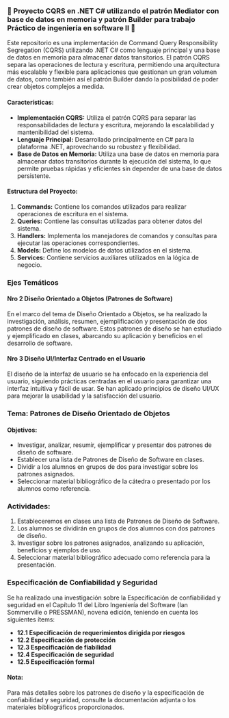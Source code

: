 ### 🚀 Proyecto CQRS en .NET C# utilizando el patrón Mediator con base de datos en memoria y patrón Builder para trabajo Práctico de ingeniería en software II 🚀

Este repositorio es una implementación de Command Query Responsibility Segregation (CQRS) utilizando .NET C# como lenguaje principal y una base de datos en memoria para almacenar datos transitorios. El patrón CQRS separa las operaciones de lectura y escritura, permitiendo una arquitectura más escalable y flexible para aplicaciones que gestionan un gran volumen de datos, como también así el patrón Builder dando la posibilidad de poder crear objetos complejos a medida.

#### Características:

- **Implementación CQRS:** Utiliza el patrón CQRS para separar las responsabilidades de lectura y escritura, mejorando la escalabilidad y mantenibilidad del sistema.
- **Lenguaje Principal:** Desarrollado principalmente en C# para la plataforma .NET, aprovechando su robustez y flexibilidad.
- **Base de Datos en Memoria:** Utiliza una base de datos en memoria para almacenar datos transitorios durante la ejecución del sistema, lo que permite pruebas rápidas y eficientes sin depender de una base de datos persistente.

#### Estructura del Proyecto:

1. **Commands:** Contiene los comandos utilizados para realizar operaciones de escritura en el sistema.
2. **Queries:** Contiene las consultas utilizadas para obtener datos del sistema.
3. **Handlers:** Implementa los manejadores de comandos y consultas para ejecutar las operaciones correspondientes.
4. **Models:** Define los modelos de datos utilizados en el sistema.
5. **Services:** Contiene servicios auxiliares utilizados en la lógica de negocio.

### Ejes Temáticos

#### Nro 2 Diseño Orientado a Objetos (Patrones de Software)

En el marco del tema de Diseño Orientado a Objetos, se ha realizado la investigación, análisis, resumen, ejemplificación y presentación de dos patrones de diseño de software. Estos patrones de diseño se han estudiado y ejemplificado en clases, abarcando su aplicación y beneficios en el desarrollo de software.

#### Nro 3 Diseño UI/Interfaz Centrado en el Usuario

El diseño de la interfaz de usuario se ha enfocado en la experiencia del usuario, siguiendo prácticas centradas en el usuario para garantizar una interfaz intuitiva y fácil de usar. Se han aplicado principios de diseño UI/UX para mejorar la usabilidad y la satisfacción del usuario.

### Tema: Patrones de Diseño Orientado de Objetos

#### Objetivos:

- Investigar, analizar, resumir, ejemplificar y presentar dos patrones de diseño de software.
- Establecer una lista de Patrones de Diseño de Software en clases.
- Dividir a los alumnos en grupos de dos para investigar sobre los patrones asignados.
- Seleccionar material bibliográfico de la cátedra o presentado por los alumnos como referencia.

### Actividades:

1. Estableceremos en clases una lista de Patrones de Diseño de Software.
2. Los alumnos se dividirán en grupos de dos alumnos con dos patrones de diseño.
3. Investigar sobre los patrones asignados, analizando su aplicación, beneficios y ejemplos de uso.
4. Seleccionar material bibliográfico adecuado como referencia para la presentación.

### Especificación de Confiabilidad y Seguridad

Se ha realizado una investigación sobre la Especificación de confiabilidad y seguridad en el Capítulo 11 del Libro Ingeniería del Software (Ian Sommerville o PRESSMAN), novena edición, teniendo en cuenta los siguientes ítems:

- **12.1 Especificación de requerimientos dirigida por riesgos**
- **12.2 Especificación de protección**
- **12.3 Especificación de fiabilidad**
- **12.4 Especificación de seguridad**
- **12.5 Especificación formal**

#### Nota:

Para más detalles sobre los patrones de diseño y la especificación de confiabilidad y seguridad, consulte la documentación adjunta o los materiales bibliográficos proporcionados.




